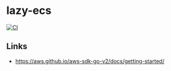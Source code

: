 # lazy-ecs

[![CI](https://github.com/sestrella/lazy-ecs/actions/workflows/main.yml/badge.svg)](https://github.com/sestrella/lazy-ecs/actions/workflows/main.yml)

## Links

- https://aws.github.io/aws-sdk-go-v2/docs/getting-started/
